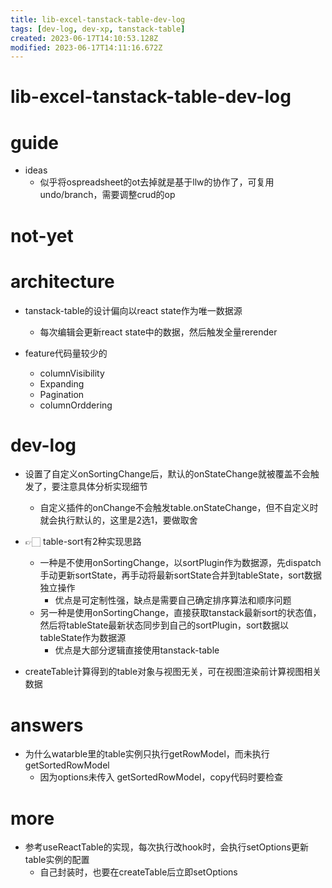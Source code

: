 ```yaml
---
title: lib-excel-tanstack-table-dev-log
tags: [dev-log, dev-xp, tanstack-table]
created: 2023-06-17T14:10:53.128Z
modified: 2023-06-17T14:11:16.672Z
---
```


# lib-excel-tanstack-table-dev-log

# guide

- ideas
  - 似乎将ospreadsheet的ot去掉就是基于llw的协作了，可复用undo/branch，需要调整crud的op
# not-yet

# architecture
- tanstack-table的设计偏向以react state作为唯一数据源
  - 每次编辑会更新react state中的数据，然后触发全量rerender

- feature代码量较少的
  - columnVisibility
  - Expanding
  - Pagination
  - columnOrddering
# dev-log
- 设置了自定义onSortingChange后，默认的onStateChange就被覆盖不会触发了，要注意具体分析实现细节
  - 自定义插件的onChange不会触发table.onStateChange，但不自定义时就会执行默认的，这里是2选1，要做取舍

- 👉🏻 table-sort有2种实现思路
  - 一种是不使用onSortingChange，以sortPlugin作为数据源，先dispatch手动更新sortState，再手动将最新sortState合并到tableState，sort数据独立操作
    - 优点是可定制性强，缺点是需要自己确定排序算法和顺序问题
  - 另一种是使用onSortingChange，直接获取tanstack最新sort的状态值，然后将tableState最新状态同步到自己的sortPlugin，sort数据以tableState作为数据源
    - 优点是大部分逻辑直接使用tanstack-table

- createTable计算得到的table对象与视图无关，可在视图渲染前计算视图相关数据
# answers
- 为什么watarble里的table实例只执行getRowModel，而未执行 getSortedRowModel
  - 因为options未传入 getSortedRowModel，copy代码时要检查
# more
- 参考useReactTable的实现，每次执行改hook时，会执行setOptions更新table实例的配置
  - 自己封装时，也要在createTable后立即setOptions

